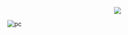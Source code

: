 <!--📊💬STATTITLE / 🌐WEBSITE: https://textanim.com/ -->
<p align="center">
<img src="https://i.imgur.com/YCw47Dm.gif">

![pc](https://user-images.githubusercontent.com/105937740/186015907-bd8b7db8-f875-454b-bf1a-36177129aa42.gif)
